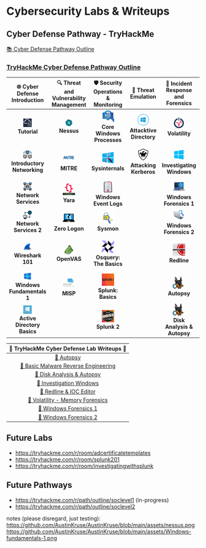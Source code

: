 # Cybersecurity Labs & Writeups 

## Cyber Defense Pathway - TryHackMe
[📚 Cyber Defense Pathway Outline](https://tryhackme.com/path/outline/blueteam)

### [TryHackMe Cyber Defense Pathway Outline](https://tryhackme.com/path/outline/blueteam)

|                🌐 **Cyber Defense Introduction**                | 🔍 **Threat and Vulnerability Management** |           🛡️ **Security Operations & Monitoring**            |                  🎯 **Threat Emulation**                  |            🧩 **Incident Response and Forensics**             |                       🦠 **Malware Analysis**                       |
| :-------------------------------------------------------------: | :----------------------------------------: | :-----------------------------------------------------------: | :-------------------------------------------------------: | :-----------------------------------------------------------: | :-----------------------------------------------------------------: |
|                ![](assets/tutorial.png)<br>**Tutorial**                |       ![](assets/nessus.png)<br>**Nessus**        | ![](assets/core-windows-processes.png)<br>**Core Windows Processes** | ![](assets/attacktive-directory.png)<br>**Attacktive Directory** |             ![](assets/volatility.png)<br>**Volatility**             |        ![](assets/history-of-malware.png)<br>**History of Malware**        |
| ![](assets/Introductory-networking.png)<br>**Introductory Networking** |        ![](assets/Mitre.png)<br>**MITRE**         |           ![](assets/sysinternals.png)<br>**Sysinternals**           |   ![](assets/attacking-kerberos.png)<br>**Attacking Kerberos**   |  ![](assets/investigating-windows.png)<br>**Investigating Windows**  |       ![](assets/malware-intro.png)<br>**MAL: Malware Introductory**       |
|        ![](assets/Network-Services.png)<br>**Network Services**        |         ![](assets/yara.png)<br>**Yara**          |     ![](assets/windows-event-logs.png)<br>**Windows Event Logs**     |                                                           |    ![](assets/windows-forensics-1.png)<br>**Windows Forensics 1**    |                ![](assets/strings.png)<br>**MAL: Strings**                 |
|      ![](assets/Network-Services-2.png)<br>**Network Services 2**      |    ![](assets/zerologon.png)<br>**Zero Logon**    |                 ![](assets/sysmon.png)<br>**Sysmon**                 |                                                           |    ![](assets/windows-forensics-2.png)<br>**Windows Forensics 2**    | ![](assets/basic-malware-reverse-engineering.jpeg)<br>**Basic Malware RE** |
|           ![](assets/Wireshark-101.png)<br>**Wireshark 101**           |      ![](assets/OpenVas.png)<br>**OpenVAS**       |    ![](assets/osquery-the-basics.png)<br>**Osquery: The Basics**     |                                                           |               ![](assets/redline.jpeg)<br>**Redline**                |           ![](assets/REMnux.png)<br>**MAL: REMnux - The Redux**            |
|  ![](assets/Windows-fundamentals-1.png)<br>**Windows Fundamentals 1**  |         ![](assets/misp.png)<br>**MISP**          |         ![](assets/splunk-basics.png)<br>**Splunk: Basics**          |                                                           |                ![](assets/autopsy.png)<br>**Autopsy**                |                                                                     |
| ![](assets/Active-Directory-Basics.png)<br>**Active Directory Basics** |                                            |               ![](assets/Splunk-2.png)<br>**Splunk 2**               |                                                           | ![](assets/disk-analysis-autopsy.png)<br>**Disk Analysis & Autopsy** |                                                                     |

|                                                                      📄 **TryHackMe Cyber Defense Lab Writeups** 📄                                                                       |
| :---------------------------------------------------------------------------------------------------------------------------------------------------------------------------------------: |
|                                          [📝 Autopsy](https://github.com/AustinKruse/Obsidian-Vault/blob/main/Cyber%20Defense%20Labs/Autopsy.md)                                          |
|             [📝 Basic Malware Reverse Engineering](https://github.com/AustinKruse/Obsidian-Vault/blob/main/Cyber%20Defense%20Labs/Basic%20Malware%20Reverse%20Engineering.md)             |
|                      [📝 Disk Analysis & Autopsy](https://github.com/AustinKruse/Obsidian-Vault/blob/main/Cyber%20Defense%20Labs/Disk%20Analysis%20%26%20Autopsy.md)                      |
|                           [📝 Investigation Windows](https://github.com/AustinKruse/Obsidian-Vault/blob/main/Cyber%20Defense%20Labs/Investigating%20Windows.md)                           |
|                         [📝 Redline & IOC Editor](https://github.com/AustinKruse/Obsidian-Vault/blob/main/Cyber%20Defense%20Labs/Redline%20%26%20IOC%20Editor.md)                         |
| [📝 Volatility - Memory Forensics](https://github.com/AustinKruse/Obsidian-Vault/blob/main/Cyber%20Defense%20Labs/Volatility%20-%20Memory%20Forensics%20THM%20Walkthrough%20(Windows).md) |
|                            [📝 Windows Forensics 1](https://github.com/AustinKruse/Obsidian-Vault/blob/main/Cyber%20Defense%20Labs/Windows%20Forensics%201.md)                            |
|                            [📝 Windows Forensics 2](https://github.com/AustinKruse/Obsidian-Vault/blob/main/Cyber%20Defense%20Labs/Windows%20Forensics%202.md)                            |

Future Labs
-------------------------------------------------
- https://tryhackme.com/r/room/adcertificatetemplates
- https://tryhackme.com/r/room/splunk201
- https://tryhackme.com/r/room/investigatingwithsplunk

Future Pathways
--------------------------------------------------
- https://tryhackme.com/r/path/outline/soclevel1 (in-progress)
- https://tryhackme.com/r/path/outline/soclevel2


notes (please disregard, just testing):
https://github.com/AustinKruse/AustinKruse/blob/main/assets/nessus.png
https://github.com/AustinKruse/AustinKruse/blob/main/assets/Windows-fundamentals-1.png